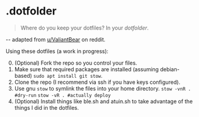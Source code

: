 # .dotfolder

> Where do you keep your dotfiles? In your *dotfolder*.

-- adapted from [u/ValiantBear](https://www.reddit.com/r/linux4noobs/comments/sk5fm5/how_do_you_manage_your_dotfiles/hvmcduq/) on reddit.

Using these dotfiles (a work in progress):

0. (Optional) Fork the repo so you control your files.
1. Make sure that required packages are installed (assuming debian-based) `sudo apt install git stow`.
3. Clone the repo (I recommend via ssh if you have keys configured).
4. Use gnu `stow` to symlink the files into your home directory.
`stow -vnR . #dry-run`
`stow -vR . #actually deploy`
5. (Optional) Install things like ble.sh and atuin.sh to take advantage of the things I did in the dotfiles.
